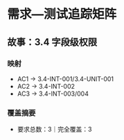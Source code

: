 # 需求—测试追踪矩阵

## 故事：3.4 字段级权限

### 映射

- AC1 → 3.4-INT-001/3.4-UNIT-001
- AC2 → 3.4-INT-002
- AC3 → 3.4-INT-003/004

### 覆盖摘要

- 要求总数：3｜完全覆盖：3

